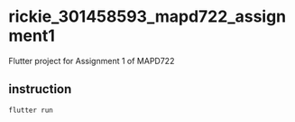 # rickie_301458593_mapd722_assignment1

Flutter project for Assignment 1 of MAPD722

## instruction

```
flutter run
```


